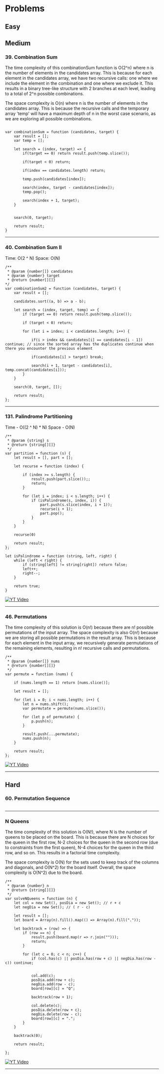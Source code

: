 # Problems

## Easy


## Medium

### 39. Combination Sum
The time complexity of this combinationSum function is O(2^n) where n is the number of elements in the candidates array. This is because for each element in the candidates array, we have two recursive calls: one where we include the element in the combination and one where we exclude it. This results in a binary tree-like structure with 2 branches at each level, leading to a total of 2^n possible combinations.

The space complexity is O(n) where n is the number of elements in the candidates array. This is because the recursive calls and the temporary array 'temp' will have a maximum depth of n in the worst case scenario, as we are exploring all possible combinations.
```

var combinationSum = function (candidates, target) {
    var result = [];
    var temp = [];

    let search = (index, target) => {
        if(target == 0) return result.push(temp.slice());

        if(target < 0) return;

        if(index == candidates.length) return;

        temp.push(candidates[index]);

        search(index, target - candidates[index]);
        temp.pop();

        search(index + 1, target);
    }


    search(0, target);

    return result;
}
```

***


### 40. Combination Sum II

Time: O(2 ^ N)
Space:  O(N)

```
/**
 * @param {number[]} candidates
 * @param {number} target
 * @return {number[][]}
*/
var combinationSum2 = function (candidates, target) {
    var result = [];

    candidates.sort((a, b) => a - b);

    let search = (index, target, temp) => {
        if (target == 0) return result.push(temp.slice());

        if (target < 0) return;

        for (let i = index; i < candidates.length; i++) {

            if(i > index && candidates[i] == candidates[i - 1]) continue; // since the sorted array has the duplicates continue when there you encounter the previous element

            if(candidates[i] > target) break;

            search(i + 1, target - candidates[i], temp.concat(candidates[i]));
        }
    }

    search(0, target, []);

    return result;
};

```

*** 


### 131. Palindrome Partitioning

Time - O((2 ^ N) * N)
Space - O(N)

```
/**
 * @param {string} s
 * @return {string[][]}
 */
var partition = function (s) {
    let result = [], part = [];

    let recurse = function (index) {

        if (index >= s.length) {
            result.push(part.slice());;
            return;
        }

        for (let i = index; i < s.length; i++) {
            if (isPalindrome(s, index, i)) {
                part.push(s.slice(index, i + 1));
                recurse(i + 1);
                part.pop();
            }
        }
    }

    recurse(0)

    return result;
};

let isPalindrome = function (string, left, right) {
    while (left < right) {
        if (string[left] != string[right]) return false;
        left++;
        right--;
    }

    return true;
}

```

[![YT Video](https://img.youtube.com/vi/3jvWodd7ht0/0.jpg)](https://www.youtube.com/watch?v=3jvWodd7ht0)


***

### 46. Permutations

The time complexity of this solution is O(n!) because there are n! possible permutations of the input array. The space complexity is also O(n!) because we are storing all possible permutations in the result array. This is because for each element in the input array, we recursively generate permutations of the remaining elements, resulting in n! recursive calls and permutations.

```
/**
 * @param {number[]} nums
 * @return {number[][]}
 */
var permute = function (nums) {

    if (nums.length == 1) return [nums.slice()];

    let result = [];

    for (let i = 0; i < nums.length; i++) {
        let n = nums.shift();
        var permutate = permute(nums.slice());

        for (let p of permutate) {
            p.push(n);
        }

        result.push(...permutate);
        nums.push(n);
    }

    return result;
};

```

[![YT Video](https://img.youtube.com/vi/s7AvT7cGdSo/0.jpg)](https://www.youtube.com/watch?v=s7AvT7cGdSo)

***




























## Hard

### 60. Permutation Sequence

```

```

***


### N Queens

The time complexity of this solution is O(N!), where N is the number of queens to be placed on the board. This is because there are N choices for the queen in the first row, N-2 choices for the queen in the second row (due to constraints from the first queen), N-4 choices for the queen in the third row, and so on. This results in a factorial time complexity.

The space complexity is O(N) for the sets used to keep track of the columns and diagonals, and O(N^2) for the board itself. Overall, the space complexity is O(N^2) due to the board.

```
/**
 * @param {number} n
 * @return {string[][]}
 */
var solveNQueens = function (n) {
    let col = new Set(), posDia = new Set(); // r + c 
    let negDia = new Set(); // ( r - c)

    let result = [];
    let board = Array(n).fill().map(() => Array(n).fill("."));

    let backtrack = (row) => {
        if (row == n) {
            result.push(board.map(r => r.join("")));
            return;
        }

        for (let c = 0; c < n; c++) {
            if (col.has(c) || posDia.has(row + c) || negDia.has(row - c)) continue;


            col.add(c);
            posDia.add(row + c);
            negDia.add(row - c);
            board[row][c] = "Q";

            backtrack(row + 1);

            col.delete(c);
            posDia.delete(row + c);
            negDia.delete(row - c);
            board[row][c] = ".";
        }
    }

    backtrack(0);

    return result;

};
```

[![YT Video](https://img.youtube.com/vi/Ph95IHmRp5M/0.jpg)](https://www.youtube.com/watch?v=Ph95IHmRp5M)

*** 
